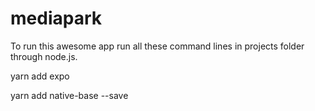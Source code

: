 # mediapark
To run this awesome app run all these command lines in projects folder through node.js.

yarn add expo

yarn add native-base --save
